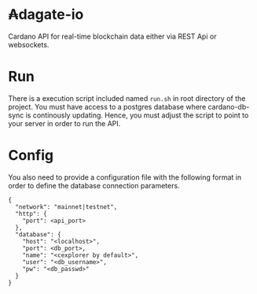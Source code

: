 # ₳dagate-io
Cardano API for real-time blockchain data either via REST Api or websockets.

# Run
There is a execution script included named `run.sh` in root directory of the project. You must have access to a postgres database where cardano-db-sync
is continously updating. Hence, you must adjust the script to point to your server in order to run the API.

# Config
You also need to provide a configuration file with the following format in order to define the database connection parameters.

```
{
  "network": "mainnet|testnet",
  "http": {
    "port": <api_port>
  },
  "database": {
    "host": "<localhost>",
    "port": <db_port>,
    "name": "<cexplorer by default>",
    "user": "<db_username>",
    "pw": "<db_passwd>"
  }
}
```
